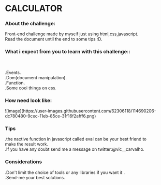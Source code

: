 <h1>CALCULATOR </h1>

<h3>About the challenge:</h3>

Front-end challenge made by myself just using html,css,javascript.<BR>
Read the document until the end to some tips :D.





<h3> What i expect from you to learn with this challenge::</h3><BR>
<BR>
.Events.<BR>
.Dom(document manipulation). <BR>
.Function. <BR>
.Some cool things on css.<BR>


<h3>How need look like: </h3> 
![image](https://user-images.githubusercontent.com/62306118/114690206-dc780480-9cec-11eb-85ce-31f16f2afff6.png)







<h3>Tips<br></h3>
.the nactive function in javascript called eval can be your best friend to make the result work.<br>
.If you have any doubt send me a message on twitter:@vic__carvalho.


<h3>Considerations<br></h3> 
.Don't limit the choice of tools or any libraries if you want it .<br>
.Send-me your best solutions.


   





 


